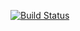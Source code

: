 [![Build Status](https://travis-ci.org/FCO/OrderedHash.svg?branch=master)](https://travis-ci.org/FCO/OrderedHash)




